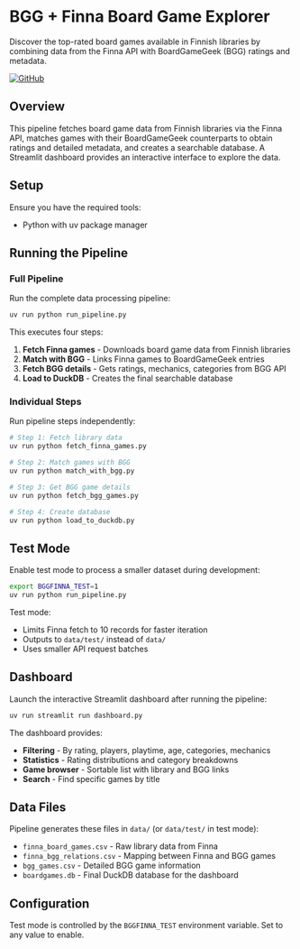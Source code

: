 # BGG + Finna Board Game Explorer

Discover the top-rated board games available in Finnish libraries by combining data from the Finna API with BoardGameGeek (BGG) ratings and metadata.

[![GitHub](https://img.shields.io/badge/GitHub-frankier%2Fbggfinna-blue)](https://github.com/frankier/bggfinna)

## Overview

This pipeline fetches board game data from Finnish libraries via the Finna API, matches games with their BoardGameGeek counterparts to obtain ratings and detailed metadata, and creates a searchable database. A Streamlit dashboard provides an interactive interface to explore the data.

## Setup

Ensure you have the required tools:
- Python with uv package manager

## Running the Pipeline

### Full Pipeline

Run the complete data processing pipeline:

```bash
uv run python run_pipeline.py
```

This executes four steps:
1. **Fetch Finna games** - Downloads board game data from Finnish libraries
2. **Match with BGG** - Links Finna games to BoardGameGeek entries  
3. **Fetch BGG details** - Gets ratings, mechanics, categories from BGG API
4. **Load to DuckDB** - Creates the final searchable database

### Individual Steps

Run pipeline steps independently:

```bash
# Step 1: Fetch library data
uv run python fetch_finna_games.py

# Step 2: Match games with BGG
uv run python match_with_bgg.py

# Step 3: Get BGG game details
uv run python fetch_bgg_games.py

# Step 4: Create database
uv run python load_to_duckdb.py
```

## Test Mode

Enable test mode to process a smaller dataset during development:

```bash
export BGGFINNA_TEST=1
uv run python run_pipeline.py
```

Test mode:
- Limits Finna fetch to 10 records for faster iteration
- Outputs to `data/test/` instead of `data/`
- Uses smaller API request batches

## Dashboard

Launch the interactive Streamlit dashboard after running the pipeline:

```bash
uv run streamlit run dashboard.py
```

The dashboard provides:
- **Filtering** - By rating, players, playtime, age, categories, mechanics
- **Statistics** - Rating distributions and category breakdowns  
- **Game browser** - Sortable list with library and BGG links
- **Search** - Find specific games by title

## Data Files

Pipeline generates these files in `data/` (or `data/test/` in test mode):

- `finna_board_games.csv` - Raw library data from Finna
- `finna_bgg_relations.csv` - Mapping between Finna and BGG games
- `bgg_games.csv` - Detailed BGG game information
- `boardgames.db` - Final DuckDB database for the dashboard

## Configuration

Test mode is controlled by the `BGGFINNA_TEST` environment variable. Set to any value to enable.